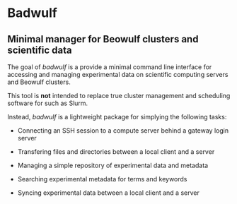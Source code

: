 # Badwulf 

## Minimal manager for Beowulf clusters and scientific data

The goal of *badwulf* is a provide a minimal command line interface for accessing and managing experimental data on scientific computing servers and Beowulf clusters.

This tool is __not__ intended to replace true cluster management and scheduling software for such as Slurm.

Instead, *badwulf* is a lightweight package for simplying the following tasks:

- Connecting an SSH session to a compute server behind a gateway login server

- Transfering files and directories between a local client and a server

- Managing a simple repository of experimental data and metadata

- Searching experimental metadata for terms and keywords

- Syncing experimental data between a local client and a server
